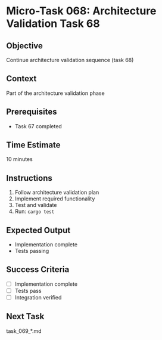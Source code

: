 # Micro-Task 068: Architecture Validation Task 68

## Objective
Continue architecture validation sequence (task 68)

## Context
Part of the architecture validation phase

## Prerequisites
- Task 67 completed

## Time Estimate
10 minutes

## Instructions
1. Follow architecture validation plan
2. Implement required functionality
3. Test and validate
4. Run: `cargo test`

## Expected Output
- Implementation complete
- Tests passing

## Success Criteria
- [ ] Implementation complete
- [ ] Tests pass
- [ ] Integration verified

## Next Task
task_069_*.md